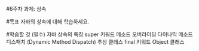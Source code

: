 #6주차 과제: 상속

#목표
자바의 상속에 대해 학습하세요.

#학습할 것 (필수)
자바 상속의 특징
super 키워드
메소드 오버라이딩
다이나믹 메소드 디스패치 (Dynamic Method Dispatch)
추상 클래스
final 키워드
Object 클래스